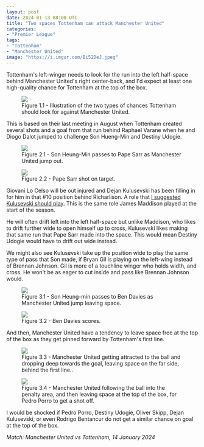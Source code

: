 ```yaml
---
layout: post
date: 2024-01-13 08:00 UTC
title: "Two spaces Tottenham can attack Manchester United"
categories:
- "Premier League"
tags:
- "Tottenham"
- "Manchester United"
image: "https://i.imgur.com/Bi52DeJ.jpeg"
---
```


Tottenham's left-winger needs to look for the run into the left half-space behind Manchester United's right center-back, and I'd expect at least one high-quality chance for Tottenham at the top of the box.

<!---more--->

<figure>
    <img src="https://i.imgur.com/0bjoPLr.jpeg">
    <figcaption>Figure 1.1 - Illustration of the two types of chances Tottenham should look for against Manchester United.</figcaption>
</figure> 

This is based on their last meeting in August when Tottenham created several shots and a goal from that run behind Raphael Varane when he and Diogo Dalot jumped to challenge Son Hueng-Min and Destiny Udogie.

<figure>
    <img src="https://i.imgur.com/Bi52DeJ.jpeg">
    <figcaption>Figure 2.1 - Son Heung-Min passes to Pape Sarr as Manchester United jump out.</figcaption>
</figure> 

<figure>
    <img src="https://i.imgur.com/MxO3RNx.jpeg">
    <figcaption>Figure 2.2 - Pape Sarr shot on target.</figcaption>
</figure> 

Giovani Lo Celso will be out injured and Dejan Kulusevski has been filling in for him in that #10 position behind Richarlison. A role that [I suggested Kulusevski should play](https://tacticsjournal.com/2023/11/12/tottenham-needs-dejan-kulusevski-in-the-middle-of-the-pitch/). This is the same role James Maddison played at the start of the season. 

He will often drift left into the left half-space but unlike Maddison, who likes to drift further wide to open himself up to cross, Kulusevski likes making that same run that Pape Sarr made into the space. This would mean Destiny Udogie would have to drift out wide instead. 

We might also see Kulusevski take up the position wide to play the same type of pass that Son made, if Bryan Gil is playing on the left-wing instead of Brennan Johnson. Gil is more of a touchline winger who holds width, and cross. He won't be as eager to cut inside and pass like Brennan Johnson would.

<figure>
    <img src="https://i.imgur.com/7yuQhpP.jpeg">
    <figcaption>Figure 3.1 - Son Heung-min passes to Ben Davies as Manchester United jump leaving space.</figcaption>
</figure> 

<figure>
    <img src="https://i.imgur.com/zXxX6Jx.jpeg">
    <figcaption>Figure 3.2 - Ben Davies scores.</figcaption>
</figure> 

And then, Manchester United have a tendency to leave space free at the top of the box as they get pinned forward by Tottenham's first line.

<figure>
    <img src="https://i.imgur.com/tG2XoHp.jpeg">
    <figcaption>Figure 3.3 - Manchester United getting attracted to the ball and dropping deep towards the goal, leaving space on the far side, behind the first line..</figcaption>
</figure> 

<figure>
    <img src="https://i.imgur.com/xblKmeb.jpeg">
    <figcaption>Figure 3.4 - Manchester United following the ball into the penalty area, and then leaving space at the top of the box, for Pedro Porro to get a shot off.</figcaption>
</figure> 

I would be shocked if Pedro Porro, Destiny Udogie, Oliver Skipp, Dejan Kulusevski, or even Rodrigo Bentancur do not get a similar chance on goal at the top of the box.

*Match: Manchester United vs Tottenham, 14 January 2024*
